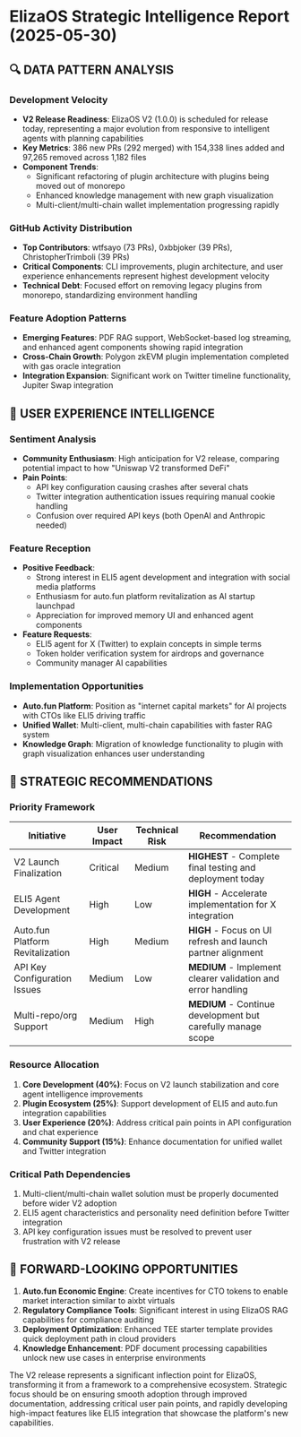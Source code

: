 # ElizaOS Strategic Intelligence Report (2025-05-30)

## 🔍 DATA PATTERN ANALYSIS

### Development Velocity
- **V2 Release Readiness**: ElizaOS V2 (1.0.0) is scheduled for release today, representing a major evolution from responsive to intelligent agents with planning capabilities
- **Key Metrics**: 386 new PRs (292 merged) with 154,338 lines added and 97,265 removed across 1,182 files
- **Component Trends**: 
  - Significant refactoring of plugin architecture with plugins being moved out of monorepo
  - Enhanced knowledge management with new graph visualization
  - Multi-client/multi-chain wallet implementation progressing rapidly

### GitHub Activity Distribution
- **Top Contributors**: wtfsayo (73 PRs), 0xbbjoker (39 PRs), ChristopherTrimboli (39 PRs)
- **Critical Components**: CLI improvements, plugin architecture, and user experience enhancements represent highest development velocity
- **Technical Debt**: Focused effort on removing legacy plugins from monorepo, standardizing environment handling

### Feature Adoption Patterns
- **Emerging Features**: PDF RAG support, WebSocket-based log streaming, and enhanced agent components showing rapid integration
- **Cross-Chain Growth**: Polygon zkEVM plugin implementation completed with gas oracle integration
- **Integration Expansion**: Significant work on Twitter timeline functionality, Jupiter Swap integration

## 👥 USER EXPERIENCE INTELLIGENCE

### Sentiment Analysis
- **Community Enthusiasm**: High anticipation for V2 release, comparing potential impact to how "Uniswap V2 transformed DeFi"
- **Pain Points**:
  - API key configuration causing crashes after several chats
  - Twitter integration authentication issues requiring manual cookie handling
  - Confusion over required API keys (both OpenAI and Anthropic needed)

### Feature Reception
- **Positive Feedback**:
  - Strong interest in ELI5 agent development and integration with social media platforms
  - Enthusiasm for auto.fun platform revitalization as AI startup launchpad
  - Appreciation for improved memory UI and enhanced agent components
- **Feature Requests**:
  - ELI5 agent for X (Twitter) to explain concepts in simple terms
  - Token holder verification system for airdrops and governance
  - Community manager AI capabilities

### Implementation Opportunities
- **Auto.fun Platform**: Position as "internet capital markets" for AI projects with CTOs like ELI5 driving traffic
- **Unified Wallet**: Multi-client, multi-chain capabilities with faster RAG system
- **Knowledge Graph**: Migration of knowledge functionality to plugin with graph visualization enhances user understanding

## 🧠 STRATEGIC RECOMMENDATIONS

### Priority Framework
| Initiative | User Impact | Technical Risk | Recommendation |
|------------|-------------|----------------|----------------|
| V2 Launch Finalization | Critical | Medium | **HIGHEST** - Complete final testing and deployment today |
| ELI5 Agent Development | High | Low | **HIGH** - Accelerate implementation for X integration |
| Auto.fun Platform Revitalization | High | Medium | **HIGH** - Focus on UI refresh and launch partner alignment |
| API Key Configuration Issues | Medium | Low | **MEDIUM** - Implement clearer validation and error handling |
| Multi-repo/org Support | Medium | High | **MEDIUM** - Continue development but carefully manage scope |

### Resource Allocation
1. **Core Development (40%)**: Focus on V2 launch stabilization and core agent intelligence improvements
2. **Plugin Ecosystem (25%)**: Support development of ELI5 and auto.fun integration capabilities
3. **User Experience (20%)**: Address critical pain points in API configuration and chat experience
4. **Community Support (15%)**: Enhance documentation for unified wallet and Twitter integration

### Critical Path Dependencies
1. Multi-client/multi-chain wallet solution must be properly documented before wider V2 adoption
2. ELI5 agent characteristics and personality need definition before Twitter integration
3. API key configuration issues must be resolved to prevent user frustration with V2 release

## 🔮 FORWARD-LOOKING OPPORTUNITIES

1. **Auto.fun Economic Engine**: Create incentives for CTO tokens to enable market interaction similar to aixbt virtuals
2. **Regulatory Compliance Tools**: Significant interest in using ElizaOS RAG capabilities for compliance auditing
3. **Deployment Optimization**: Enhanced TEE starter template provides quick deployment path in cloud providers
4. **Knowledge Enhancement**: PDF document processing capabilities unlock new use cases in enterprise environments

The V2 release represents a significant inflection point for ElizaOS, transforming it from a framework to a comprehensive ecosystem. Strategic focus should be on ensuring smooth adoption through improved documentation, addressing critical user pain points, and rapidly developing high-impact features like ELI5 integration that showcase the platform's new capabilities.